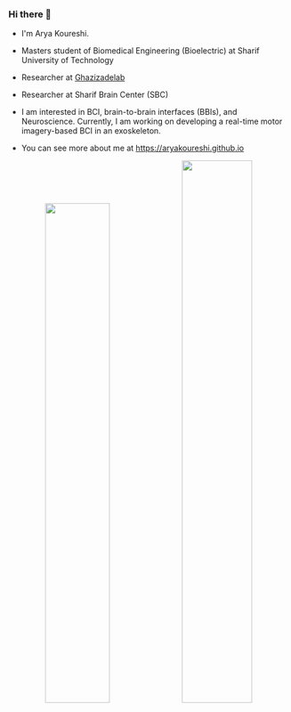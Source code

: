 ### Hi there 👋

- I'm Arya Koureshi.  
- Masters student of Biomedical Engineering (Bioelectric) at Sharif University of Technology
- Researcher at [Ghazizadelab](https://www.ghazizadehlab.org/index.php/people/)
- Researcher at Sharif Brain Center (SBC)

- I am interested in BCI, brain-to-brain interfaces (BBIs), and Neuroscience. Currently, I am working on developing a real-time motor imagery-based BCI in an exoskeleton.
- You can see more about me at https://aryakoureshi.github.io

<p align="center">
  <img width="48%" src="https://github-readme-stats.vercel.app/api?username=aryakoureshi&show_icons=true&theme=transparent" />
  <img width="50%" src="https://github-readme-streak-stats.herokuapp.com/?user=aryakoureshi&theme=transparent" />
</p>

<!--
**AryaKoureshi/AryaKoureshi** is a ✨ _special_ ✨ repository because its `README.md` (this file) appears on your GitHub profile.

Here are some ideas to get you started:

- 🔭 I’m currently working on ...
- 🌱 I’m currently learning ...
- 👯 I’m looking to collaborate on ...
- 🤔 I’m looking for help with ...
- 💬 Ask me about ...
- 📫 How to reach me: ...
- 😄 Pronouns: ...
- ⚡ Fun fact: ...
-->

